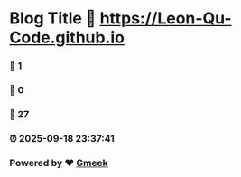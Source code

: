 # Blog Title :link: https://Leon-Qu-Code.github.io 
### :page_facing_up: [1](https://Leon-Qu-Code.github.io/tag.html) 
### :speech_balloon: 0 
### :hibiscus: 27 
### :alarm_clock: 2025-09-18 23:37:41 
### Powered by :heart: [Gmeek](https://github.com/Meekdai/Gmeek)

